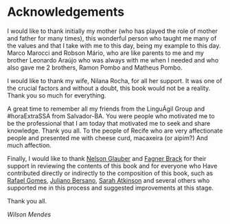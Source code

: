 # Acknowledgements

I would like to thank initially my mother (who has played the role of mother and father for many times), this wonderful person who taught me many of the values ​​and that I take with me to this day, being my example to this day. Marco Marocci and Robson Mário, who are like parents to me and my brother Leonardo Araújo who was always with me when I needed and who also gave me 2 brothers, Ramon Pombo and Matheus Pombo.

I would like to thank my wife, Nilana Rocha, for all her support. It was one of the crucial factors and without a doubt, this book would not be a reality. Thank you so much for everything.

A great time to remember all my friends from the LinguÁgil Group and #horaExtraSSA from Salvador-BA. You were people who motivated me to be the professional that I am today that motivated me to seek and share knowledge. Thank you all. To the people of Recife who are very affectionate people and presented me with cheese curd, macaxeira (or aipim?) And much affection.

Finally, I would like to thank [Nelson Glauber](https://twitter.com/nglauber) and [Fagner Brack](https://twitter.com/fagnerbrack) for their support in reviewing the contents of this book and for everyone who Have contributed directly or indirectly to the composition of this book, such as [Rafael Gomes](https://twitter.com/gomex), [Juliano Bersano](https://twitter.com/julianobersano), [Sarah Atkinson](https://twitter.com/SarahvAko) and several others who supported me in this process and suggested improvements at this stage.

Thank you all.

*Wilson Mendes*
